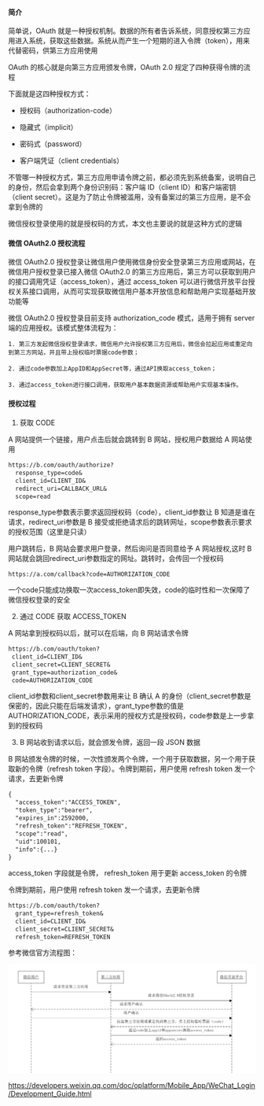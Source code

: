 #### 简介

简单说，OAuth 就是一种授权机制。数据的所有者告诉系统，同意授权第三方应用进入系统，获取这些数据。系统从而产生一个短期的进入令牌（token），用来代替密码，供第三方应用使用

OAuth 的核心就是向第三方应用颁发令牌，OAuth 2.0 规定了四种获得令牌的流程

下面就是这四种授权方式：

- 授权码（authorization-code）

- 隐藏式（implicit）

- 密码式（password）

- 客户端凭证（client credentials）

不管哪一种授权方式，第三方应用申请令牌之前，都必须先到系统备案，说明自己的身份，然后会拿到两个身份识别码：客户端 ID（client ID）和客户端密钥（client secret）。这是为了防止令牌被滥用，没有备案过的第三方应用，是不会拿到令牌的

微信授权登录使用的就是授权码的方式，本文也主要说的就是这种方式的逻辑

#### 微信 OAuth2.0 授权流程

微信 OAuth2.0 授权登录让微信用户使用微信身份安全登录第三方应用或网站，在微信用户授权登录已接入微信 OAuth2.0 的第三方应用后，第三方可以获取到用户的接口调用凭证（access_token），通过 access_token 可以进行微信开放平台授权关系接口调用，从而可实现获取微信用户基本开放信息和帮助用户实现基础开放功能等

微信 OAuth2.0 授权登录目前支持 authorization_code 模式，适用于拥有 server 端的应用授权。该模式整体流程为：

```
1. 第三方发起微信授权登录请求，微信用户允许授权第三方应用后，微信会拉起应用或重定向到第三方网站，并且带上授权临时票据code参数；

2. 通过code参数加上AppID和AppSecret等，通过API换取access_token；

3. 通过access_token进行接口调用，获取用户基本数据资源或帮助用户实现基本操作。
```

#### 授权过程

1. 获取 CODE

A 网站提供一个链接，用户点击后就会跳转到 B 网站，授权用户数据给 A 网站使用
```
https://b.com/oauth/authorize?
  response_type=code&
  client_id=CLIENT_ID&
  redirect_uri=CALLBACK_URL&
  scope=read
```

response_type参数表示要求返回授权码（code），client_id参数让 B 知道是谁在请求，redirect_uri参数是 B 接受或拒绝请求后的跳转网址，scope参数表示要求的授权范围（这里是只读）

用户跳转后，B 网站会要求用户登录，然后询问是否同意给予 A 网站授权,这时 B 网站就会跳回redirect_uri参数指定的网址。跳转时，会传回一个授权码

```
https://a.com/callback?code=AUTHORIZATION_CODE
```

一个code只能成功换取一次access_token即失效，code的临时性和一次保障了微信授权登录的安全


2. 通过 CODE 获取 ACCESS_TOKEN

A 网站拿到授权码以后，就可以在后端，向 B 网站请求令牌

```
https://b.com/oauth/token?
 client_id=CLIENT_ID&
 client_secret=CLIENT_SECRET&
 grant_type=authorization_code&
 code=AUTHORIZATION_CODE
```
client_id参数和client_secret参数用来让 B 确认 A 的身份（client_secret参数是保密的，因此只能在后端发请求），grant_type参数的值是AUTHORIZATION_CODE，表示采用的授权方式是授权码，code参数是上一步拿到的授权码

3. B 网站收到请求以后，就会颁发令牌，返回一段 JSON 数据
 
B 网站颁发令牌的时候，一次性颁发两个令牌，一个用于获取数据，另一个用于获取新的令牌（refresh token 字段）。令牌到期前，用户使用 refresh token 发一个请求，去更新令牌

```
{    
  "access_token":"ACCESS_TOKEN",
  "token_type":"bearer",
  "expires_in":2592000,
  "refresh_token":"REFRESH_TOKEN",
  "scope":"read",
  "uid":100101,
  "info":{...}
}
```

access_token 字段就是令牌， refresh_token 用于更新 access_token 的令牌


令牌到期前，用户使用 refresh token 发一个请求，去更新令牌
```
https://b.com/oauth/token?
  grant_type=refresh_token&
  client_id=CLIENT_ID&
  client_secret=CLIENT_SECRET&
  refresh_token=REFRESH_TOKEN
```

参考微信官方流程图：

![image](../image/php/oauth.png)

https://developers.weixin.qq.com/doc/oplatform/Mobile_App/WeChat_Login/Development_Guide.html
